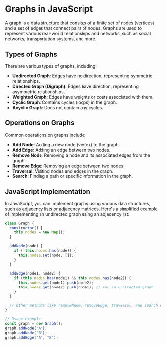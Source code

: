 # Graphs in JavaScript

A graph is a data structure that consists of a finite set of nodes (vertices) and a set of edges that connect pairs of nodes. Graphs are used to represent various real-world relationships and networks, such as social networks, transportation systems, and more.

## Types of Graphs

There are various types of graphs, including:

- **Undirected Graph**: Edges have no direction, representing symmetric relationships.
- **Directed Graph (Digraph)**: Edges have direction, representing asymmetric relationships.
- **Weighted Graph**: Edges have weights or costs associated with them.
- **Cyclic Graph**: Contains cycles (loops) in the graph.
- **Acyclic Graph**: Does not contain any cycles.

## Operations on Graphs

Common operations on graphs include:

- **Add Node**: Adding a new node (vertex) to the graph.
- **Add Edge**: Adding an edge between two nodes.
- **Remove Node**: Removing a node and its associated edges from the graph.
- **Remove Edge**: Removing an edge between two nodes.
- **Traversal**: Visiting nodes and edges in the graph.
- **Search**: Finding a path or specific information in the graph.

## JavaScript Implementation

In JavaScript, you can implement graphs using various data structures, such as adjacency lists or adjacency matrices. Here's a simplified example of implementing an undirected graph using an adjacency list:

```js
class Graph {
  constructor() {
    this.nodes = new Map();
  }

  addNode(node) {
    if (!this.nodes.has(node)) {
      this.nodes.set(node, []);
    }
  }

  addEdge(node1, node2) {
    if (this.nodes.has(node1) && this.nodes.has(node2)) {
      this.nodes.get(node1).push(node2);
      this.nodes.get(node2).push(node1); // For an undirected graph
    }
  }

  // Other methods like removeNode, removeEdge, traversal, and search can be implemented here
}

// Usage example
const graph = new Graph();
graph.addNode("A");
graph.addNode("B");
graph.addEdge("A", "B");
```